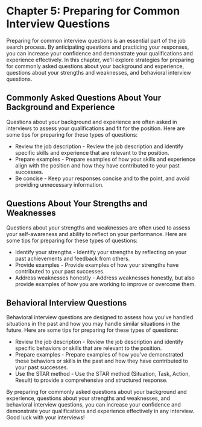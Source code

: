 Chapter 5: Preparing for Common Interview Questions
===================================================

Preparing for common interview questions is an essential part of the job search process. By anticipating questions and practicing your responses, you can increase your confidence and demonstrate your qualifications and experience effectively. In this chapter, we'll explore strategies for preparing for commonly asked questions about your background and experience, questions about your strengths and weaknesses, and behavioral interview questions.

Commonly Asked Questions About Your Background and Experience
-------------------------------------------------------------

Questions about your background and experience are often asked in interviews to assess your qualifications and fit for the position. Here are some tips for preparing for these types of questions:

* Review the job description - Review the job description and identify specific skills and experience that are relevant to the position.
* Prepare examples - Prepare examples of how your skills and experience align with the position and how they have contributed to your past successes.
* Be concise - Keep your responses concise and to the point, and avoid providing unnecessary information.

Questions About Your Strengths and Weaknesses
---------------------------------------------

Questions about your strengths and weaknesses are often used to assess your self-awareness and ability to reflect on your performance. Here are some tips for preparing for these types of questions:

* Identify your strengths - Identify your strengths by reflecting on your past achievements and feedback from others.
* Provide examples - Provide examples of how your strengths have contributed to your past successes.
* Address weaknesses honestly - Address weaknesses honestly, but also provide examples of how you are working to improve or overcome them.

Behavioral Interview Questions
------------------------------

Behavioral interview questions are designed to assess how you've handled situations in the past and how you may handle similar situations in the future. Here are some tips for preparing for these types of questions:

* Review the job description - Review the job description and identify specific behaviors or skills that are relevant to the position.
* Prepare examples - Prepare examples of how you've demonstrated these behaviors or skills in the past and how they have contributed to your past successes.
* Use the STAR method - Use the STAR method (Situation, Task, Action, Result) to provide a comprehensive and structured response.

By preparing for commonly asked questions about your background and experience, questions about your strengths and weaknesses, and behavioral interview questions, you can increase your confidence and demonstrate your qualifications and experience effectively in any interview. Good luck with your interviews!

